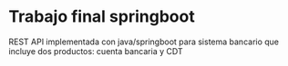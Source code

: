 # Trabajo final springboot
REST API implementada con java/springboot para sistema bancario que incluye dos productos: cuenta bancaria y CDT
